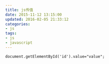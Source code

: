 ```yaml
---
title: js传值
date: 2015-11-12 13:15:00
updated: 2016-02-05 21:33:12
categories:
- js
tags:
- js
- javascript
---
```

```
document.getElementById('id').value="value";
```
